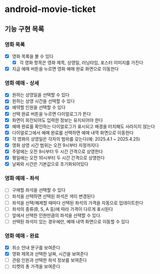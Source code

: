 # android-movie-ticket

## 기능 구현 목록 
### 영화 목록 
- [x] 영화 목록을 볼 수 있다
  - [x] 각 영화 항목은 영화 제목, 상영일, 러닝타임, 포스터 이미지를 가진다
- [x] 지금 예매 버튼을 누르면 영화 예매 완료 화면으로 이동한다

### 영화 예매 - 상세
- [x] 원하는 상영일을 선택할 수 있다
- [x] 원하는 상영 시간을 선택할 수 있다
- [x] 예약할 인원을 선택할 수 있다
- [x] 선택 완료 버튼을 누르면 다이얼로그가 뜬다 
- [x] 화면이 회전되어도 입력한 정보는 유지되어야 한다
- [x] 예매 완료를 확인하는 다이얼로그가 표시되고 배경을 터치해도 사라지지 않는다
- [x] 다이얼로그에서 예매 완료를 선택하면 예매 내역 화면으로 이동한다
- [x] 각 영화의 상영일은 각자의 범위를 갖는다(예: 2025.4.1 ~ 2025.4.25)
- [x] 영화 상영 시간 범위는 오전 9시부터 자정까지다
- [x] 주말에는 오전 9시부터 두 시간 간격으로 상영한다
- [x] 평일에는 오전 10시부터 두 시간 간격으로 상영한다
- [x] 날짜와 시간은 기본값으로 초기화되어있다

### 영화 예매 - 좌석
- [ ] 구매할 좌석을 선택할 수 있다
- [ ] 좌석을 선택하면 선택된 좌석은 색이 변경된다
- [ ] 좌석을 선택/해제할 때마다 선택된 좌석의 가격을 자동으로 업데이트한다
- [ ] 좌석의 종류(B, S, A 등)에 따라 가격이 다르게 표시된다
- [ ] 앞에서 선택한 인원만큼의 좌석을 선택할 수 있다.
- [ ] 선택된 좌석이 있는 경우에만, 예매 내역 화면으로 이동할 수 있다

### 영화 예매 - 완료
- [x] 취소 안내 문구를 보여준다
- [x] 영화 제목과 선택한 날짜, 시간을 보여준다
- [ ] 관람 인원과 선택한 좌석 정보를 보여준다
- [ ] 티켓의 총 가격을 보여준다
